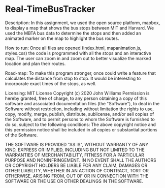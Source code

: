 # Real-TimeBusTracker
Description:
In this assignment, we used the open source platform, mapbox, to display a map that shows the bus stops between MIT and Harvard. We used the MBTA bus data to determine the stops and then added an animated marker on the map to highlight the bus routes. 

How to run:
Once all files are opened (Index.html, mapanimation.js, styles.css) the code is programmed with all the stops and an interactive map. The user can zoom in and zoom out to better visualize the marked location and plan their routes. 

Road-map:
To make this program stronger, once could write a feature that calculates the distance from stop to stop. It would be interesting to incorporate exact times of the stops, as well.

Licensing:
MIT License
Copyright (c) 2020 John Williams
Permission is hereby granted, free of charge, to any person obtaining a copy of this software and associated documentation files (the "Software"), to deal in the Software without restriction, including without limitation the rights to use, copy, modify, merge, publish, distribute, sublicense, and/or sell copies of the Software, and to permit persons to whom the Software is furnished to do so, subject to the following conditions:
The above copyright notice and this permission notice shall be included in all copies or substantial portions of the Software.

THE SOFTWARE IS PROVIDED "AS IS", WITHOUT WARRANTY OF ANY KIND, EXPRESS OR IMPLIED, INCLUDING BUT NOT LIMITED TO THE WARRANTIES OF MERCHANTABILITY,
FITNESS FOR A PARTICULAR PURPOSE AND NONINFRINGEMENT. IN NO EVENT SHALL THE
AUTHORS OR COPYRIGHT HOLDERS BE LIABLE FOR ANY CLAIM, DAMAGES OR OTHER
LIABILITY, WHETHER IN AN ACTION OF CONTRACT, TORT OR OTHERWISE, ARISING FROM,
OUT OF OR IN CONNECTION WITH THE SOFTWARE OR THE USE OR OTHER DEALINGS IN THE
SOFTWARE.

